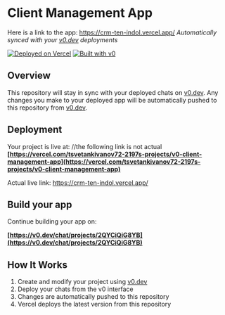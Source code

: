 # Client Management App
Here is a link to the app: https://crm-ten-indol.vercel.app/ 
*Automatically synced with your [v0.dev](https://v0.dev) deployments*

[![Deployed on Vercel](https://img.shields.io/badge/Deployed%20on-Vercel-black?style=for-the-badge&logo=vercel)](https://vercel.com/tsvetankivanov72-2197s-projects/v0-client-management-app)
[![Built with v0](https://img.shields.io/badge/Built%20with-v0.dev-black?style=for-the-badge)](https://v0.dev/chat/projects/2QYCiQiG8YB)

## Overview

This repository will stay in sync with your deployed chats on [v0.dev](https://v0.dev).
Any changes you make to your deployed app will be automatically pushed to this repository from [v0.dev](https://v0.dev).

## Deployment

Your project is live at:
//the following link is not actual
**[https://vercel.com/tsvetankivanov72-2197s-projects/v0-client-management-app](https://vercel.com/tsvetankivanov72-2197s-projects/v0-client-management-app)**

Actual live link: https://crm-ten-indol.vercel.app/ 

## Build your app

Continue building your app on:

**[https://v0.dev/chat/projects/2QYCiQiG8YB](https://v0.dev/chat/projects/2QYCiQiG8YB)**

## How It Works

1. Create and modify your project using [v0.dev](https://v0.dev)
2. Deploy your chats from the v0 interface
3. Changes are automatically pushed to this repository
4. Vercel deploys the latest version from this repository
